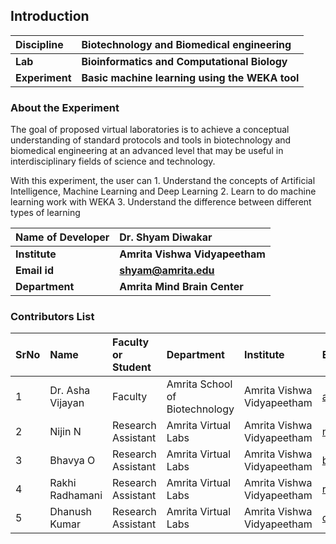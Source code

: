 ## Introduction


<b>Discipline | <b>Biotechnology and Biomedical engineering
:--|:--|
<b> Lab | <b> Bioinformatics and Computational Biology
<b> Experiment|     <b> Basic machine learning using the WEKA tool

### About the Experiment 

The goal of proposed virtual laboratories is to achieve a conceptual understanding of standard protocols and tools in biotechnology and biomedical engineering at an advanced level that may be useful in interdisciplinary fields of science and technology.
  
With this experiment, the user can
    1. Understand the concepts of Artificial Intelligence, Machine Learning and Deep Learning
    2. Learn to do machine learning work with WEKA
    3. Understand the difference between different types of learning

<b>Name of Developer | <b> Dr. Shyam Diwakar 
:--|:--|
<b> Institute | <b>  Amrita Vishwa Vidyapeetham
<b> Email id|     <b> shyam@amrita.edu 
<b> Department |  <b> Amrita Mind Brain Center

### Contributors List

SrNo | Name | Faculty or Student | Department| Institute | Email id
:--|:--|:--|:--|:--|:--|
1 | Dr. Asha Vijayan | Faculty | Amrita School of Biotechnology | Amrita Vishwa Vidyapeetham | ashavijayan@am.amrita.edu
2 | Nijin N | Research Assistant | Amrita Virtual Labs | Amrita Vishwa Vidyapeetham | nijinn@am.amrita.edu
3 | Bhavya O | Research Assistant | Amrita Virtual Labs | Amrita Vishwa Vidyapeetham | bhavyao@am.amrita.edu 
4 | Rakhi Radhamani | Research Assistant | Amrita Virtual Labs | Amrita Vishwa Vidyapeetham | rakhir@am.amrita.edu
5 | Dhanush Kumar | Research Assistant | Amrita Virtual Labs | Amrita Vishwa Vidyapeetham | dhanushkumar@am.amrita.edu
